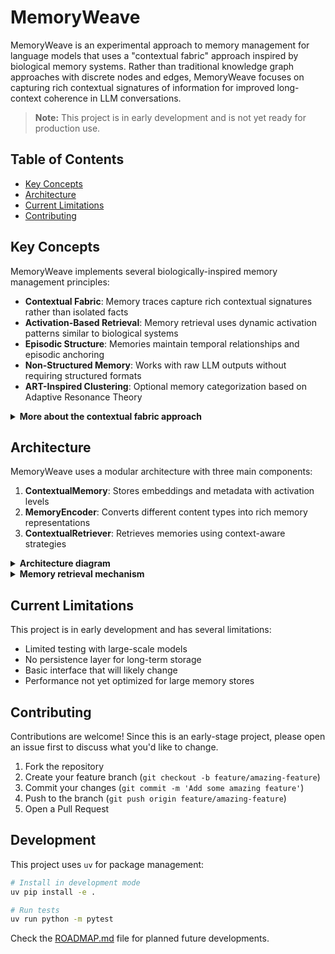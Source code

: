 # MemoryWeave

MemoryWeave is an experimental approach to memory management for language models that uses a "contextual fabric" approach inspired by biological memory systems. Rather than traditional knowledge graph approaches with discrete nodes and edges, MemoryWeave focuses on capturing rich contextual signatures of information for improved long-context coherence in LLM conversations.

> **Note:** This project is in early development and is not yet ready for production use.

## Table of Contents
- [Key Concepts](#key-concepts)
- [Architecture](#architecture)
- [Current Limitations](#current-limitations)
- [Contributing](#contributing)

## Key Concepts
<a id="key-concepts"></a>

MemoryWeave implements several biologically-inspired memory management principles:

- **Contextual Fabric**: Memory traces capture rich contextual signatures rather than isolated facts
- **Activation-Based Retrieval**: Memory retrieval uses dynamic activation patterns similar to biological systems
- **Episodic Structure**: Memories maintain temporal relationships and episodic anchoring
- **Non-Structured Memory**: Works with raw LLM outputs without requiring structured formats
- **ART-Inspired Clustering**: Optional memory categorization based on Adaptive Resonance Theory

<details>
<summary><strong>More about the contextual fabric approach</strong></summary>

Traditional LLM memory systems often rely on vector databases with discrete entries, losing much of the rich contextual information that helps humans navigate memories effectively. MemoryWeave attempts to address this by:

1. **Contextual Encoding**: Memories include surrounding context and metadata
2. **Activation Dynamics**: Recently or frequently accessed memories have higher activation levels
3. **Temporal Organization**: Memories maintain their relationship to other events in time
4. **Associative Retrieval**: Memories can be retrieved through multiple pathways beyond simple similarity
5. **Dynamic Categorization**: Memories self-organize into categories using ART-inspired clustering

This allows for more nuanced and effective memory retrieval during conversations, especially over long contexts or multiple sessions.
</details>

## Architecture
<a id="architecture"></a>

MemoryWeave uses a modular architecture with three main components:

1. **ContextualMemory**: Stores embeddings and metadata with activation levels
2. **MemoryEncoder**: Converts different content types into rich memory representations
3. **ContextualRetriever**: Retrieves memories using context-aware strategies

<details>
<summary><strong>Architecture diagram</strong></summary>

```mermaid
flowchart TD
    LLM["**LLM Framework:**<br>Hugging Face, OpenAI, LangChain"] --> Adapter
    Adapter["**Adapter Layer**<br>HuggingFaceAdapter, etc."] --> Retriever
    Retriever[ContextualRetriever] --> Memory
    Memory["**ContextualMemory**<br>with ART-inspired clustering"] --> Retriever
    Encoder[MemoryEncoder] --> Memory
    
    classDef primary fill:#d0e0ff,stroke:#3080ff,stroke-width:2px
    classDef secondary fill:#e0f0e0,stroke:#30a030,stroke-width:2px
    
    class Memory,Retriever,Encoder primary
    class LLM,Adapter secondary
```

```mermaid
flowchart TD
    subgraph MemoryWeave[MemoryWeave System]
        Memory[ContextualMemory]
        Encoder[MemoryEncoder]
        Retriever[ContextualRetriever]
    end
    
    subgraph Integration[Integration Layer]
        Adapter[Adapter\nHuggingFace/OpenAI/LangChain]
    end
    
    subgraph LLM[LLM Framework]
        Model[Language Model]
    end
    
    User[User Input] --> Adapter
    Adapter --> Model
    Adapter --> Retriever
    Retriever --> Memory
    Memory --> Retriever
    Encoder --> Memory
    Model --> Adapter
    Adapter --> Response[Response to User]
    
    classDef primary fill:#d0e0ff,stroke:#3080ff,stroke-width:2px
    classDef secondary fill:#e0f0e0,stroke:#30a030,stroke-width:2px
    classDef external fill:#f0e0d0,stroke:#a07030,stroke-width:2px
    
    class Memory,Retriever,Encoder primary
    class Adapter secondary
    class User,Model,Response external
```
</details>

<details>
<summary><strong>Memory retrieval mechanism</strong></summary>

```mermaid
flowchart TD
    Query[User Query] --> QueryEmbed[Encode Query]
    QueryEmbed --> RetrievalStrategy{Retrieval<br>Strategy}
    
    RetrievalStrategy -->|Similarity| SimilarityRetrieval[Similarity-Based<br>Retrieval]
    RetrievalStrategy -->|Temporal| TemporalRetrieval[Recency-Based<br>Retrieval]
    RetrievalStrategy -->|Hybrid| HybridRetrieval[Hybrid<br>Retrieval]
    
    SimilarityRetrieval --> ConfidenceFilter[Confidence<br>Thresholding]
    TemporalRetrieval --> ActivationBoost[Activation<br>Boosting]
    HybridRetrieval --> KeywordBoost[Keyword<br>Boosting]
    
    ConfidenceFilter --> CoherenceCheck{Semantic<br>Coherence Check}
    ActivationBoost --> AdaptiveK[Adaptive K<br>Selection]
    KeywordBoost --> PersonalAttributes[Personal Attribute<br>Enhancement]
    
    CoherenceCheck -->|Yes| CoherentMemories[Coherent<br>Memories]
    CoherenceCheck -->|No| BestMemory[Best Single<br>Memory]
    
    AdaptiveK --> FinalMemories[Final Retrieved<br>Memories]
    PersonalAttributes --> FinalMemories
    CoherentMemories --> FinalMemories
    BestMemory --> FinalMemories
    
    FinalMemories --> PromptAugmentation[Prompt<br>Augmentation]
    PromptAugmentation --> LLMGeneration[LLM<br>Generation]
    
    classDef primary fill:#d0e0ff,stroke:#3080ff,stroke-width:2px
    classDef secondary fill:#e0f0e0,stroke:#30a030,stroke-width:2px
    classDef decision fill:#ffe0d0,stroke:#ff8030,stroke-width:2px
    
    class Query,QueryEmbed,FinalMemories,PromptAugmentation,LLMGeneration primary
    class SimilarityRetrieval,TemporalRetrieval,HybridRetrieval,ConfidenceFilter,ActivationBoost,KeywordBoost,CoherentMemories,BestMemory,AdaptiveK,PersonalAttributes secondary
    class RetrievalStrategy,CoherenceCheck decision
```

```mermaid
flowchart TD
    subgraph ART[ART-Inspired Clustering]
        Input[New Memory] --> Vigilance{Vigilance<br>Check}
        Vigilance -->|Match| UpdateCategory[Update Existing<br>Category]
        Vigilance -->|No Match| CreateCategory[Create New<br>Category]
        UpdateCategory --> Consolidation{Consolidation<br>Check}
        CreateCategory --> Consolidation
        Consolidation -->|Needed| MergeCategories[Merge Similar<br>Categories]
        Consolidation -->|Not Needed| Done[Done]
        MergeCategories --> Done
    end
    
    subgraph Retrieval[Category-Based Retrieval]
        QueryInput[Query] --> CategoryMatch[Find Matching<br>Categories]
        CategoryMatch --> MemoryRetrieval[Retrieve Memories<br>from Categories]
        MemoryRetrieval --> Ranking[Rank by<br>Relevance]
        Ranking --> TopResults[Return Top<br>Results]
    end
    
    classDef primary fill:#d0e0ff,stroke:#3080ff,stroke-width:2px
    classDef secondary fill:#e0f0e0,stroke:#30a030,stroke-width:2px
    classDef decision fill:#ffe0d0,stroke:#ff8030,stroke-width:2px
    
    class Input,QueryInput,TopResults primary
    class UpdateCategory,CreateCategory,CategoryMatch,MemoryRetrieval,Ranking,MergeCategories secondary
    class Vigilance,Consolidation decision
```
</details>

## Current Limitations
<a id="current-limitations"></a>

This project is in early development and has several limitations:

- Limited testing with large-scale models
- No persistence layer for long-term storage
- Basic interface that will likely change
- Performance not yet optimized for large memory stores

## Contributing
<a id="contributing"></a>

Contributions are welcome! Since this is an early-stage project, please open an issue first to discuss what you'd like to change.

1. Fork the repository
2. Create your feature branch (`git checkout -b feature/amazing-feature`)
3. Commit your changes (`git commit -m 'Add some amazing feature'`)
4. Push to the branch (`git push origin feature/amazing-feature`)
5. Open a Pull Request

## Development
<a id="development"></a>

This project uses `uv` for package management:

```bash
# Install in development mode
uv pip install -e .

# Run tests
uv run python -m pytest
```

Check the [ROADMAP.md](ROADMAP.md) file for planned future developments.